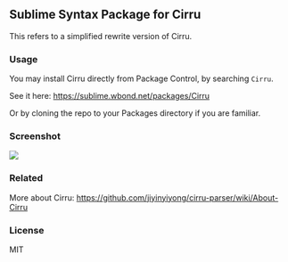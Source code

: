 
## Sublime Syntax Package for Cirru

This refers to a simplified rewrite version of Cirru.

### Usage

You may install Cirru directly from Package Control, by searching `Cirru`.

See it here: https://sublime.wbond.net/packages/Cirru

Or by cloning the repo to your Packages directory if you are familiar.

### Screenshot

![](http://ww2.sinaimg.cn/large/62752320gw1e99528qzsdj21540nsq76.jpg)

### Related

More about Cirru:
https://github.com/jiyinyiyong/cirru-parser/wiki/About-Cirru

### License

MIT